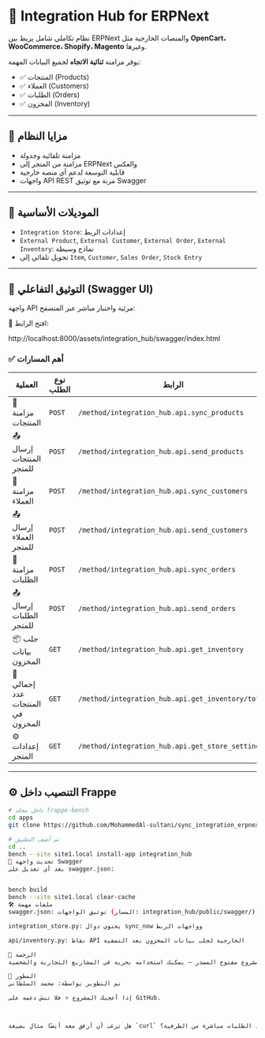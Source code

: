 # 🔗 Integration Hub for ERPNext

نظام تكاملي شامل يربط بين ERPNext والمنصات الخارجية مثل **OpenCart، WooCommerce، Shopify، Magento** وغيرها.

يوفر مزامنة **ثنائية الاتجاه** لجميع البيانات المهمة:

- ✅ المنتجات (Products)
- ✅ العملاء (Customers)
- ✅ الطلبات (Orders)
- ✅ المخزون (Inventory)

---

## 🚀 مزايا النظام

- مزامنة تلقائية وجدولة
- مزامنة من المتجر إلى ERPNext والعكس
- قابلية التوسعة لدعم أي منصة خارجية
- واجهات API REST مرنة مع توثيق Swagger

---

## 🧩 الموديلات الأساسية

- `Integration Store`: إعدادات الربط
- `External Product`, `External Customer`, `External Order`, `External Inventory`: نماذج وسيطة
- تحويل تلقائي إلى `Item`, `Customer`, `Sales Order`, `Stock Entry`

---

## 📘 التوثيق التفاعلي (Swagger UI)

واجهة API مرئية واختبار مباشر عبر المتصفح:

📎 افتح الرابط:

http://localhost:8000/assets/integration_hub/swagger/index.html


### ✅ أهم المسارات

| العملية                         | نوع الطلب | الرابط |
|----------------------------------|-----------|--------|
| 🔄 مزامنة المنتجات               | `POST`    | `/method/integration_hub.api.sync_products` |
| 📤 إرسال المنتجات للمتجر        | `POST`    | `/method/integration_hub.api.send_products` |
| 👥 مزامنة العملاء               | `POST`    | `/method/integration_hub.api.sync_customers` |
| 📤 إرسال العملاء للمتجر         | `POST`    | `/method/integration_hub.api.send_customers` |
| 🧾 مزامنة الطلبات               | `POST`    | `/method/integration_hub.api.sync_orders` |
| 📤 إرسال الطلبات للمتجر        | `POST`    | `/method/integration_hub.api.send_orders` |
| 📦 جلب بيانات المخزون          | `GET`     | `/method/integration_hub.api.get_inventory` |
| 🔢 إجمالي عدد المنتجات في المخزون | `GET`     | `/method/integration_hub.api.get_inventory/total` |
| ⚙️ إعدادات المتجر              | `GET`     | `/method/integration_hub.api.get_store_settings` |

---

## ⚙️ التنصيب داخل Frappe

```bash
# داخل مجلد frappe-bench
cd apps
git clone https://github.com/MohammedAl-sultani/sync_integration_erpnext.git integration_hub

# ثم أضف التطبيق
cd ..
bench --site site1.local install-app integration_hub
🔄 تحديث واجهة Swagger
بعد أي تعديل على swagger.json:


bench build
bench --site site1.local clear-cache
🛠️ ملفات مهمة
swagger.json: توثيق الواجهات (المسار: integration_hub/public/swagger/)

integration_store.py: يحتوي دوال sync_now وواجهات الربط

api/inventory.py: نقاط API الخارجية لجلب بيانات المخزون بعد التصفية

📜 الرخصة
مشروع مفتوح المصدر — يمكنك استخدامه بحرية في المشاريع التجارية والشخصية.

👤 المطور
تم التطوير بواسطة: محمد السلطاني

إذا أعجبك المشروع ⭐ فلا تنسَ دعمه على GitHub.



هل ترغب أن أرفق معه أيضًا مثال بصيغة `curl` لتجربة أحد الطلبات مباشرة من الطرفية؟

